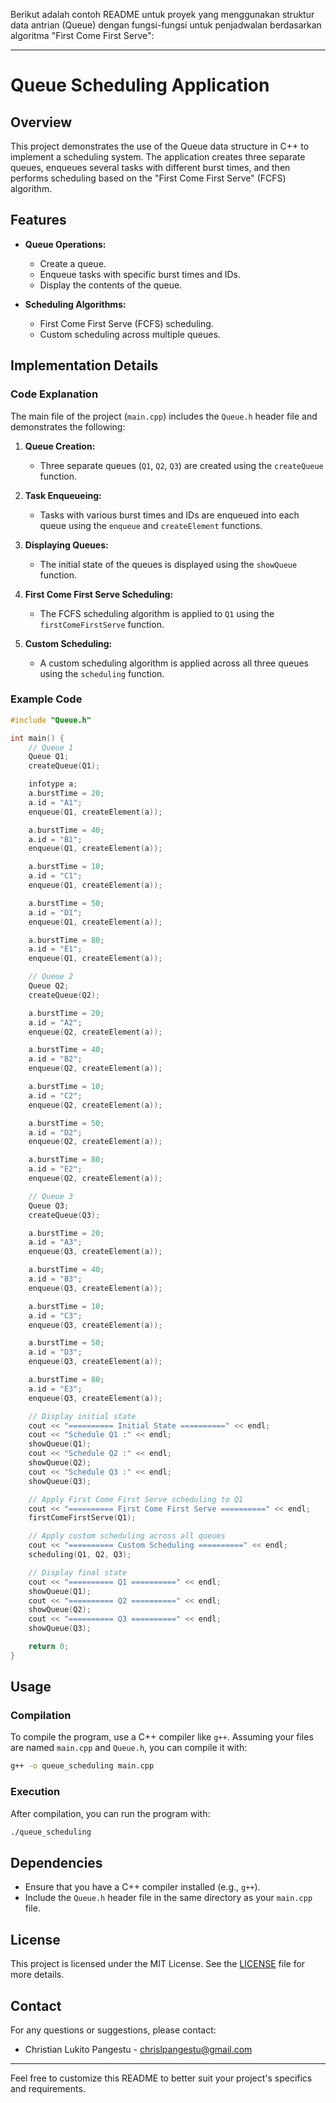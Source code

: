 Berikut adalah contoh README untuk proyek yang menggunakan struktur data antrian (Queue) dengan fungsi-fungsi untuk penjadwalan berdasarkan algoritma "First Come First Serve":

---

# Queue Scheduling Application

## Overview

This project demonstrates the use of the Queue data structure in C++ to implement a scheduling system. The application creates three separate queues, enqueues several tasks with different burst times, and then performs scheduling based on the "First Come First Serve" (FCFS) algorithm.

## Features

- **Queue Operations:**
  - Create a queue.
  - Enqueue tasks with specific burst times and IDs.
  - Display the contents of the queue.

- **Scheduling Algorithms:**
  - First Come First Serve (FCFS) scheduling.
  - Custom scheduling across multiple queues.

## Implementation Details

### Code Explanation

The main file of the project (`main.cpp`) includes the `Queue.h` header file and demonstrates the following:

1. **Queue Creation:**
   - Three separate queues (`Q1`, `Q2`, `Q3`) are created using the `createQueue` function.

2. **Task Enqueueing:**
   - Tasks with various burst times and IDs are enqueued into each queue using the `enqueue` and `createElement` functions.

3. **Displaying Queues:**
   - The initial state of the queues is displayed using the `showQueue` function.

4. **First Come First Serve Scheduling:**
   - The FCFS scheduling algorithm is applied to `Q1` using the `firstComeFirstServe` function.

5. **Custom Scheduling:**
   - A custom scheduling algorithm is applied across all three queues using the `scheduling` function.

### Example Code

```cpp
#include "Queue.h"

int main() {
    // Queue 1
    Queue Q1;
    createQueue(Q1);

    infotype a;
    a.burstTime = 20;
    a.id = "A1";
    enqueue(Q1, createElement(a));

    a.burstTime = 40;
    a.id = "B1";
    enqueue(Q1, createElement(a));

    a.burstTime = 10;
    a.id = "C1";
    enqueue(Q1, createElement(a));

    a.burstTime = 50;
    a.id = "D1";
    enqueue(Q1, createElement(a));

    a.burstTime = 80;
    a.id = "E1";
    enqueue(Q1, createElement(a));

    // Queue 2
    Queue Q2;
    createQueue(Q2);

    a.burstTime = 20;
    a.id = "A2";
    enqueue(Q2, createElement(a));

    a.burstTime = 40;
    a.id = "B2";
    enqueue(Q2, createElement(a));

    a.burstTime = 10;
    a.id = "C2";
    enqueue(Q2, createElement(a));

    a.burstTime = 50;
    a.id = "D2";
    enqueue(Q2, createElement(a));

    a.burstTime = 80;
    a.id = "E2";
    enqueue(Q2, createElement(a));

    // Queue 3
    Queue Q3;
    createQueue(Q3);

    a.burstTime = 20;
    a.id = "A3";
    enqueue(Q3, createElement(a));

    a.burstTime = 40;
    a.id = "B3";
    enqueue(Q3, createElement(a));

    a.burstTime = 10;
    a.id = "C3";
    enqueue(Q3, createElement(a));

    a.burstTime = 50;
    a.id = "D3";
    enqueue(Q3, createElement(a));

    a.burstTime = 80;
    a.id = "E3";
    enqueue(Q3, createElement(a));

    // Display initial state
    cout << "========== Initial State ==========" << endl;
    cout << "Schedule Q1 :" << endl;
    showQueue(Q1);
    cout << "Schedule Q2 :" << endl;
    showQueue(Q2);
    cout << "Schedule Q3 :" << endl;
    showQueue(Q3);

    // Apply First Come First Serve scheduling to Q1
    cout << "========== First Come First Serve ==========" << endl;
    firstComeFirstServe(Q1);

    // Apply custom scheduling across all queues
    cout << "========== Custom Scheduling ==========" << endl;
    scheduling(Q1, Q2, Q3);

    // Display final state
    cout << "========== Q1 ==========" << endl;
    showQueue(Q1);
    cout << "========== Q2 ==========" << endl;
    showQueue(Q2);
    cout << "========== Q3 ==========" << endl;
    showQueue(Q3);

    return 0;
}
```

## Usage

### Compilation

To compile the program, use a C++ compiler like `g++`. Assuming your files are named `main.cpp` and `Queue.h`, you can compile it with:

```sh
g++ -o queue_scheduling main.cpp
```

### Execution

After compilation, you can run the program with:

```sh
./queue_scheduling
```

## Dependencies

- Ensure that you have a C++ compiler installed (e.g., `g++`).
- Include the `Queue.h` header file in the same directory as your `main.cpp` file.

## License

This project is licensed under the MIT License. See the [LICENSE](LICENSE) file for more details.

## Contact

For any questions or suggestions, please contact:

- Christian Lukito Pangestu - chrislpangestu@gmail.com

---

Feel free to customize this README to better suit your project's specifics and requirements.
